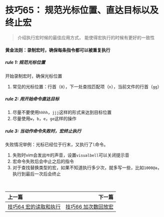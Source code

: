 # 技巧65： 规范光标位置、直达目标以及终止宏
> 介绍执行宏时候的最佳应用方式， 能使得宏执行的时候有更好的一致性

#### 黄金法则：**录制宏时，确保每条指令都可以被重复执行**

##### rule 1: 规范光标位置

开始录制宏时，确保光标位置

1. 常见的光标位置：行首（`0`），下一处查找匹配项（`n`），当前文件的行首（`gg`）

##### rule 2: 用开始命令直达目标

1. 尽量不要使用`hhhh`，`jjj`这样的形式来达到目标位置
2. 尽量使用`w`，`b`，`e`，`ge`这样的操作


##### rule 3: 当动作命令失败时，宏终止执行

失败情况举例：光标已经位于行末，又执行了`l`命令。

1. 失败时vim会发出`哔`的声音，设置`visualbell`可以关闭提示音
2. 宏命令失败后会中止之后的指令
3. 对于查找替换类型的宏，如果不知道执行多少次，就多写一些，比如`1000@a`，执行到最后一次后会终止

<br>  

|上一篇|下一篇|
|:---|---:|
|[技巧64 宏的读取和执行](tip64.md)|[技巧66 加次数回放宏](tip66.md)|
